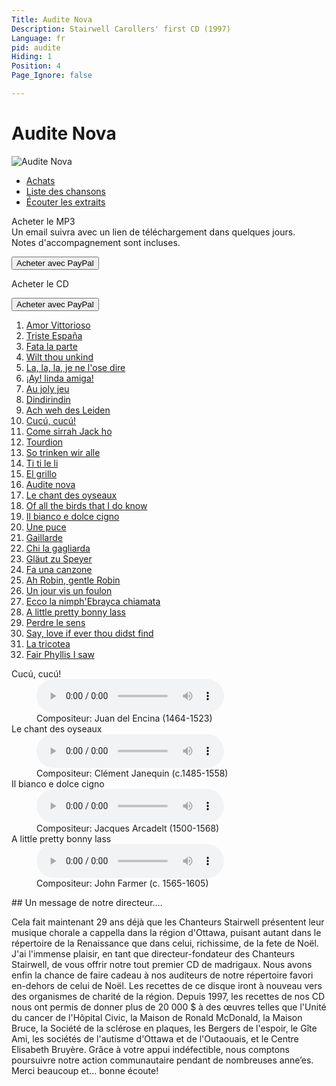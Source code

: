 ```yaml
---
Title: Audite Nova
Description: Stairwell Carollers' first CD (1997)
Language: fr
pid: audite
Hiding: 1
Position: 4
Page_Ignore: false

---
```


<div markdown="1" class="jumbotron clearfix">

# Audite Nova #

  <img alt="Audite Nova" src="%base_url%/assets/AuditeNova-cover.jpg" class="cd-cover-image"></div>
<ul class="nav nav-tabs">
  <li class="active"><a data-toggle="tab" href="#purchase">Achats</a></li>
  <li><a data-toggle="tab" href="#tracklisting">Liste des chansons</a></li>
  <li><a data-toggle="tab" href="#samples">Écouter les extraits</a></li>
</ul>

<div class="tab-content">
  <div id="purchase" class="tab-pane active">
	<div class="row">
      <div class="col-xs-12 col-sm-8">
		<p>Acheter le  MP3<br>
		  Un email suivra avec un lien de téléchargement dans quelques jours.<br>
		Notes d'accompagnement sont incluses.</p>
      </div>
      <div class="col-xs-12 col-sm-4">
		<form target="paypal" action="https://www.paypal.com/cgi-bin/webscr" method="post">
		  <input type="hidden" name="cmd" value="_cart">
		  <input type="hidden" name="business" value="carollers@rogers.com">
		  <input type="hidden" name="lc" value="CA">
		  <input type="hidden" name="item_name" value="Audite nova MP3">
		  <input type="hidden" name="item_number" value="SC06-09">
		  <input type="hidden" name="amount" value="10.00">
		  <input type="hidden" name="currency_code" value="CAD">
		  <input type="hidden" name="button_subtype" value="products">
		  <input type="hidden" name="no_note" value="1">
		  <input type="hidden" name="no_shipping" value="2">
		  <input type="hidden" name="rm" value="1">
		  <input type="hidden" name="return" value="%base_url%">
		  <input type="hidden" name="shipping" value="0.00">
		  <input type="hidden" name="add" value="1">
		  <input type="hidden" name="bn" value="PP-ShopCartBF:PURCHASEMP3.png:NonHosted">
		  <button class="btn btn-primary" type="submit" >Acheter avec PayPal</button>
		</form>
     </div>
	</div>
	<div class="row">
      <div class="col-xs-12 col-sm-8">
		<p>Acheter le CD</p>
      </div>
      <div class="col-xs-12 col-sm-4">
		<form target="paypal" action="https://www.paypal.com/cgi-bin/webscr" method="post">
		  <input type="hidden" name="add" value="1">
		  <input type="hidden" name="cmd" value="_cart">
		  <input type="hidden" name="business" value="carollers@rogers.com">
		  <input type="hidden" name="item_name" value="Audite nova">
		  <input type="hidden" name="item_number" value="SC06-09">
		  <input type="hidden" name="amount" value="15.00">
		  <input type="hidden" name="no_shipping" value="2">
		  <input type="hidden" name="return" value="%base_url%">
		  <input type="hidden" name="cancel_return" value="%base_url%">
		  <input type="hidden" name="currency_code" value="CAD">
		  <input type="hidden" name="bn" value="PP-ShopCartBF">
		  <button class="btn btn-primary" type="submit" >Acheter avec PayPal</button>
		</form>
      </div>
	</div>
  </div>
  <div id="tracklisting" class="tab-pane">
	<ol>
<li><a href="%base_url%/CDs/audite-nova-lyrics#1">Amor Vittorioso</a></li>
<li><a href="%base_url%/CDs/audite-nova-lyrics#2">Triste España</a></li>
<li><a href="%base_url%/CDs/audite-nova-lyrics#3">Fata la parte</a></li>
<li><a href="%base_url%/CDs/audite-nova-lyrics#4">Wilt thou unkind</a></li>
<li><a href="%base_url%/CDs/audite-nova-lyrics#5">La, la, la, je ne l'ose dire </a></li>
<li><a href="%base_url%/CDs/audite-nova-lyrics#6">¡Ay! linda amiga!</a></li>
<li><a href="%base_url%/CDs/audite-nova-lyrics#7">Au joly jeu </a></li>
<li><a href="%base_url%/CDs/audite-nova-lyrics#8">Dindirindin </a></li>
<li><a href="%base_url%/CDs/audite-nova-lyrics#9">Ach weh des Leiden </a></li>
<li><a href="%base_url%/CDs/audite-nova-lyrics#10">Cucú, cucú!</a></li>
<li><a href="%base_url%/CDs/audite-nova-lyrics#11">Come sirrah Jack ho</a></li>
<li><a href="%base_url%/CDs/audite-nova-lyrics#12">Tourdion</a></li>
<li><a href="%base_url%/CDs/audite-nova-lyrics#13">So trinken wir alle</a></li>
<li><a href="%base_url%/CDs/audite-nova-lyrics#14">Ti ti le li</a></li>
<li><a href="%base_url%/CDs/audite-nova-lyrics#15">El grillo</a></li>
<li><a href="%base_url%/CDs/audite-nova-lyrics#16">Audite nova</a></li>
<li><a href="%base_url%/CDs/audite-nova-lyrics#17">Le chant des oyseaux</a></li>
<li><a href="%base_url%/CDs/audite-nova-lyrics#18">Of all the birds that I do know</a></li>
<li><a href="%base_url%/CDs/audite-nova-lyrics#19">Il bianco e dolce cigno</a></li>
<li><a href="%base_url%/CDs/audite-nova-lyrics#20">Une puce</a></li>
<li><a href="%base_url%/CDs/audite-nova-lyrics#21">Gaillarde</a></li>
<li><a href="%base_url%/CDs/audite-nova-lyrics#22">Chi la gagliarda</a></li>
<li><a href="%base_url%/CDs/audite-nova-lyrics#23">Gläut zu Speyer</a></li>
<li><a href="%base_url%/CDs/audite-nova-lyrics#24">Fa una canzone</a></li>
<li><a href="%base_url%/CDs/audite-nova-lyrics#25">Ah Robin, gentle Robin</a></li>
<li><a href="%base_url%/CDs/audite-nova-lyrics#26">Un jour vis un foulon</a></li>
<li><a href="%base_url%/CDs/audite-nova-lyrics#27">Ecco la nimph'Ebrayca chiamata</a></li>
<li><a href="%base_url%/CDs/audite-nova-lyrics#28">A little pretty bonny lass</a></li>
<li><a href="%base_url%/CDs/audite-nova-lyrics#29">Perdre le sens</a></li>
<li><a href="%base_url%/CDs/audite-nova-lyrics#30">Say, love if ever thou didst find</a></li>
<li><a href="%base_url%/CDs/audite-nova-lyrics#31">La tricotea</a></li>
<li><a href="%base_url%/CDs/audite-nova-lyrics#32">Fair Phyllis I saw</a></li>
  </ol>
</div>

<div id="samples" class="tab-pane">
  <dl>
	<dt>Cucú, cucú!</dt>
	<dd><audio controls name="Cucú, cucú!" style="max-width: 100%; max-height: 100%;">
		<source src="%base_url%/assets/Cucu.mp3" type="audio/mpeg">
	</audio></dd>
	<dd>Compositeur: Juan del Encina (1464-1523)</dd>
	<dt>Le chant des oyseaux</dt>
	<dd><audio controls name="Le chant des oyseaux" style="max-width: 100%; max-height: 100%;">
		<source src="%base_url%/assets/Oyseaux.mp3" type="audio/mpeg">
	</audio></dd>
	<dd>Compositeur: Clément Janequin (c.1485-1558)</dd>
	<dt>Il bianco e dolce cigno</dt>
	<dd><audio controls name="Il bianco e dolce cigno" style="max-width: 100%; max-height: 100%;">
		<source src="%base_url%/assets/ilbianco.mp3" type="audio/mpeg">
	</audio></dd>
	<dd>Compositeur: Jacques Arcadelt (1500-1568)</dd>
	<dt>A little pretty bonny lass</dt>
	<dd><audio controls name="A little pretty bonny lass" style="max-width: 100%; max-height: 100%;">
		<source src="%base_url%/assets/pretty.mp3" type="audio/mpeg">
	</audio></dd>
	<dd>Compositeur: John Farmer (c. 1565-1605)</dd>
  </dl>
</div>

<div id="notes" class="tab-pane" markdown="1">
## Un message de notre directeur....

Cela fait maintenant 29 ans déjà que les Chanteurs Stairwell présentent leur musique chorale a cappella dans la région d'Ottawa, puisant autant dans le répertoire de la Renaissance que dans celui, richissime, de la fete de Noël. J'ai l'immense plaisir, en tant que directeur-fondateur des Chanteurs Stairwell, de vous offrir notre tout premier CD de madrigaux. Nous avons enfin la chance de faire cadeau à nos auditeurs de notre répertoire favori en-dehors de celui de Noël. Les recettes de ce disque iront à nouveau vers des organismes de charité de la région. Depuis 1997, les recettes de nos CD nous ont permis de donner plus de 20 000 $ à des œuvres telles que l'Unité du cancer de l'Hôpital Civic, la Maison de Ronald McDonald, la Maison Bruce, la Société de la sclérose en plaques, les Bergers de l'espoir, le Gîte Ami, les sociétés de l'autisme d'Ottawa et de l'Outaouais, et le Centre Elisabeth Bruyère. Grâce à votre appui indéfectible, nous comptons poursuivre notre action communautaire pendant de nombreuses anne’es. Merci beaucoup et... bonne écoute!

</div>

</div>
